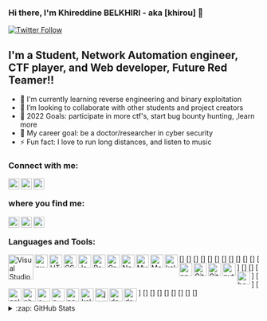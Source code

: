 ### Hi there, I'm Khireddine BELKHIRI - aka [khirou] 👋

[![Twitter Follow](https://img.shields.io/twitter/follow/BELKHIRIKhired1?color=1DA1F2&logo=twitter&style=for-the-badge)](https://twitter.com/BELKHIRIKhired1)

## I'm a Student, Network Automation engineer, CTF player, and Web developer, Future Red Teamer!!

- 🌱 I'm currently learning reverse engineering and binary exploitation
- 👯 I’m looking to collaborate with other students and project creators
- 🥅 2022 Goals: participate in more ctf's, start bug bounty hunting, ,learn more
- 🥅 My career goal: be a doctor/researcher in cyber security
- ⚡ Fun fact: I love to run long distances, and listen to music

### Connect with me:

[<img align="left" alt="khireddine10 | Twitter" width="22px" src="https://cdn.jsdelivr.net/npm/simple-icons@v3/icons/twitter.svg" />][twitter]
[<img align="left" alt="khireddine10 | LinkedIn" width="22px" src="https://cdn.jsdelivr.net/npm/simple-icons@v3/icons/linkedin.svg" />][linkedin]
[<img align="left" alt="khireddine10 | Instagram" width="22px" src="https://cdn.jsdelivr.net/npm/simple-icons@v3/icons/instagram.svg" />][instagram]

<br />

### where you find me:

[<img align="left" alt="khireddine10 | HackTheBox" width="22px" src="https://raw.githubusercontent.com/simple-icons/simple-icons/develop/icons/hackthebox.svg" />][htb]
[<img align="left" alt="khireddine10 | Hackerone" width="22px" src="https://raw.githubusercontent.com/simple-icons/simple-icons/develop/icons/hackerone.svg" />][hackerone]
[<img align="left" alt="khireddine10 | bugcrowd" width="22px" src="https://raw.githubusercontent.com/simple-icons/simple-icons/develop/icons/bugcrowd.svg" />][bugcrowd]
<br />

### Languages and Tools:

[<img align="left" alt="Visual Studio Code" width="50px" src="https://img.shields.io/badge/Visual_Studio_Code-0078D4?style=for-the-badge&logo=visual%20studio%20code&logoColor=white" />]
[<img align="left" alt="pycharm" width="26px" src="https://img.shields.io/badge/pycharm-143?style=for-the-badge&logo=pycharm&logoColor=black&color=black&labelColor=green" />]
[<img align="left" alt="HTML5" width="26px" src="https://img.shields.io/badge/HTML5-E34F26?style=for-the-badge&logo=html5&logoColor=white" />]
[<img align="left" alt="CSS3" width="26px" src="https://img.shields.io/badge/CSS3-1572B6?style=for-the-badge&logo=css3&logoColor=white" />]
[<img align="left" alt="JavaScript" width="26px" src="https://img.shields.io/badge/JavaScript-F7DF1E?style=for-the-badge&logo=javascript&logoColor=black" />]
[<img align="left" alt="React" width="26px" src="https://img.shields.io/badge/React-20232A?style=for-the-badge&logo=react&logoColor=61DAFB" />]
[<img align="left" alt="GraphQL" width="26px" src="https://img.shields.io/badge/GraphQl-E10098?style=for-the-badge&logo=graphql&logoColor=white" />]
[<img align="left" alt="Node.js" width="26px" src="https://img.shields.io/badge/Node.js-339933?style=for-the-badge&logo=nodedotjs&logoColor=white" />]
[<img align="left" alt="MySQL" width="26px" src="https://img.shields.io/badge/MySQL-00000F?style=for-the-badge&logo=mysql&logoColor=white" />]
[<img align="left" alt="MongoDB" width="26px" src="https://img.shields.io/badge/MongoDB-4EA94B?style=for-the-badge&logo=mongodb&logoColor=white" />]
[<img align="left" alt="kali" width="26px" src="https://img.shields.io/badge/Django-092E20?style=for-the-badge&logo=django&logoColor=green" />]
[<img align="left" alt="npm" width="26px" src="https://img.shields.io/badge/npm-CB3837?style=for-the-badge&logo=npm&logoColor=white" />]
[<img align="left" alt="Git" width="26px" src=" https://img.shields.io/badge/Git-F05032?style=for-the-badge&logo=git&logoColor=white" />]
[<img align="left" alt="GitHub" width="26px" src="https://img.shields.io/badge/GitHub-100000?style=for-the-badge&logo=github&logoColor=white" />]
[<img align="left" alt="python" width="26px" src="https://img.shields.io/badge/Python-3776AB?style=for-the-badge&logo=python&logoColor=white" />]
[<img align="left" alt="bash" width="26px" src="https://img.shields.io/badge/Shell_Script-121011?style=for-the-badge&logo=gnu-bash&logoColor=white" />]
[<img align="left" alt="golang" width="26px" src="https://img.shields.io/badge/Go-00ADD8?style=for-the-badge&logo=go&logoColor=white" />]
[<img align="left" alt="php" width="26px" src="https://img.shields.io/badge/PHP-777BB4?style=for-the-badge&logo=php&logoColor=white" />]
[<img align="left" alt="c" width="26px" src="https://img.shields.io/badge/C-00599C?style=for-the-badge&logo=c&logoColor=white" />]
[<img align="left" alt="c++" width="26px" src="https://img.shields.io/badge/C%2B%2B-00599C?style=for-the-badge&logo=c%2B%2B&logoColor=white" />]
[<img align="left" alt="powershell" width="26px" src="https://img.shields.io/badge/PowerShell-5391FE?style=for-the-badge&logo=PowerShell&logoColor=white" />]
[<img align="left" alt="kali" width="26px" src="https://img.shields.io/badge/Kali_Linux-557C94?style=for-the-badge&logo=kali-linux&logoColor=white" />]
[<img align="left" alt="json" width="26px" src="https://img.shields.io/badge/json-5E5C5C?style=for-the-badge&logo=json&logoColor=white" />]
[<img align="left" alt="docker" width="26px" src="https://img.shields.io/badge/Docker-2CA5E0?style=for-the-badge&logo=docker&logoColor=white" />]
[<img align="left" alt="docker" width="26px" src="https://img.shields.io/badge/Ansible-000000?style=for-the-badge&logo=ansible&logoColor=white" />]

<details>
  <summary>:zap: GitHub Stats</summary>

  <img align="left" alt="codeSTACKr's GitHub Stats" src="https://github-readme-stats.codestackr.vercel.app/api?username=codeSTACKr&show_icons=true&hide_border=true" />

</details>

[twitter]: https://twitter.com/BELKHIRIKhired1
[instagram]: https://www.instagram.com/khireddine_belkhiri/
[linkedin]: https://www.linkedin.com/in/khireddine-belkhiri-074086182/
[htb]: https://app.hackthebox.eu/profile/473061
[thm]: https://tryhackme.com/p/khirou
[hackerone]: https://hackerone.com/khirou
[bugcrowd]: https://bugcrowd.com/khirou
